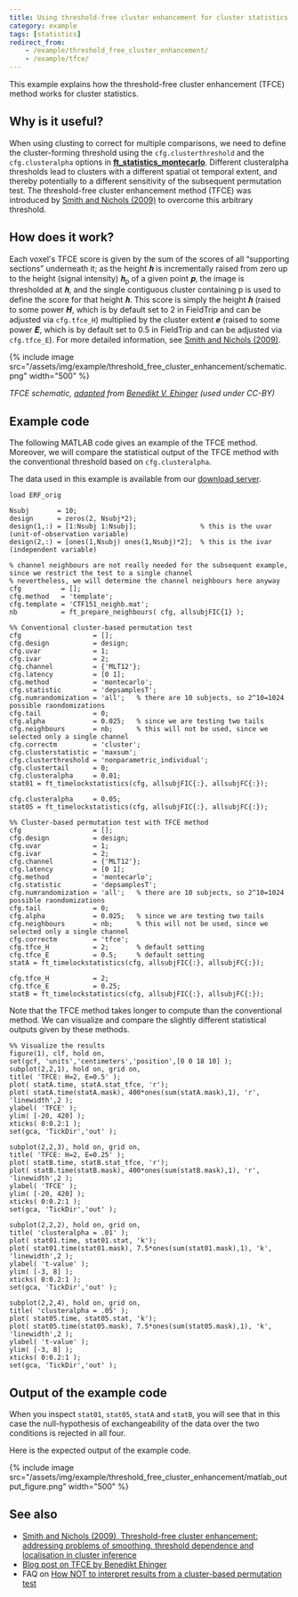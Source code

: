 ```yaml
---
title: Using threshold-free cluster enhancement for cluster statistics
category: example
tags: [statistics]
redirect_from:
    - /example/threshold_free_cluster_enhancement/
    - /example/tfce/
---
```


This example explains how the threshold-free cluster enhancement (TFCE) method works for cluster statistics.

## Why is it useful?

When using clusting to correct for multiple comparisons, we need to define the cluster-forming threshold using the `cfg.clusterthreshold` and the `cfg.clusteralpha` options in **[ft_statistics_montecarlo](/reference/ft_statistics_montecarlo)**. Different clusteralpha thresholds lead to clusters with a different spatial ot temporal extent, and thereby potentially to a different sensitivity of the subsequent permutation test. The threshold-free cluster enhancement method (TFCE) was introduced by [Smith and Nichols (2009)](https://doi.org/10.1016/j.neuroimage.2008.03.061) to overcome this arbitrary threshold.

## How does it work?

Each voxel's TFCE score is given by the sum of the scores of all “supporting sections” underneath it; as the height 𝒉 is incrementally raised from zero up to the height (signal intensity) 𝒉<sub>p</sub> of a given point 𝒑, the image is thresholded at 𝒉, and the single contiguous cluster containing p is used to define the score for that height 𝒉. This score is simply the height 𝒉 (raised to some power 𝑯, which is by default set to 2 in FieldTrip and can be adjusted via `cfg.tfce_H`) multiplied by the cluster extent 𝒆 (raised to some power 𝑬, which is by default set to 0.5 in FieldTrip and can be adjusted via `cfg.tfce_E`). For more detailed information, see [Smith and Nichols (2009)](https://doi.org/10.1016/j.neuroimage.2008.03.061).

{% include image src="/assets/img/example/threshold_free_cluster_enhancement/schematic.png" width="500" %}

_TFCE schematic, [adapted](https://benediktehinger.de/blog/science/threshold-free-cluster-enhancement-explained/) from [Benedikt V. Ehinger](https://www.benediktehinger.de) (used under CC-BY)_

## Example code

The following MATLAB code gives an example of the TFCE method. Moreover, we will compare the statistical output of the TFCE method with the conventional threshold based on `cfg.clusteralpha`.

The data used in this example is available from our [download server](https://download.fieldtriptoolbox.org/example/threshold_free_cluster_enhancement/).

```
load ERF_orig

Nsubj       = 10;
design      = zeros(2, Nsubj*2);
design(1,:) = [1:Nsubj 1:Nsubj];                % this is the uvar (unit-of-observation variable)
design(2,:) = [ones(1,Nsubj) ones(1,Nsubj)*2];  % this is the ivar (independent variable)

% channel neighbours are not really needed for the subsequent example, since we restrict the test to a single channel
% nevertheless, we will determine the channel neighbours here anyway
cfg          = [];
cfg.method   = 'template';
cfg.template = 'CTF151_neighb.mat';
nb           = ft_prepare_neighbours( cfg, allsubjFIC{1} );

%% Conventional cluster-based permutation test
cfg                  = [];
cfg.design           = design;
cfg.uvar             = 1;
cfg.ivar             = 2;
cfg.channel          = {'MLT12'};
cfg.latency          = [0 1];
cfg.method           = 'montecarlo';
cfg.statistic        = 'depsamplesT';
cfg.numrandomization = 'all';   % there are 10 subjects, so 2^10=1024 possible raondomizations
cfg.tail             = 0;
cfg.alpha            = 0.025;   % since we are testing two tails
cfg.neighbours       = nb;      % this will not be used, since we selected only a single channel
cfg.correctm         = 'cluster';
cfg.clusterstatistic = 'maxsum';
cfg.clusterthreshold = 'nonparametric_individual';
cfg.clustertail      = 0;
cfg.clusteralpha     = 0.01;
stat01 = ft_timelockstatistics(cfg, allsubjFIC{:}, allsubjFC{:});

cfg.clusteralpha     = 0.05;
stat05 = ft_timelockstatistics(cfg, allsubjFIC{:}, allsubjFC{:});

%% Cluster-based permutation test with TFCE method
cfg                  = [];
cfg.design           = design;
cfg.uvar             = 1;
cfg.ivar             = 2;
cfg.channel          = {'MLT12'};
cfg.latency          = [0 1];
cfg.method           = 'montecarlo';
cfg.statistic        = 'depsamplesT';
cfg.numrandomization = 'all';   % there are 10 subjects, so 2^10=1024 possible raondomizations
cfg.tail             = 0;
cfg.alpha            = 0.025;   % since we are testing two tails
cfg.neighbours       = nb;      % this will not be used, since we selected only a single channel
cfg.correctm         = 'tfce';
cfg.tfce_H           = 2;       % default setting
cfg.tfce_E           = 0.5;     % default setting
statA = ft_timelockstatistics(cfg, allsubjFIC{:}, allsubjFC{:});

cfg.tfce_H           = 2;
cfg.tfce_E           = 0.25;
statB = ft_timelockstatistics(cfg, allsubjFIC{:}, allsubjFC{:});
```

Note that the TFCE method takes longer to compute than the conventional method. We can visualize and compare the slightly different statistical outputs given by these methods.

```
%% Visualize the results
figure(1), clf, hold on,
set(gcf, 'units','centimeters','position',[0 0 18 10] );
subplot(2,2,1), hold on, grid on,
title( 'TFCE: H=2, E=0.5' );
plot( statA.time, statA.stat_tfce, 'r');
plot( statA.time(statA.mask), 400*ones(sum(statA.mask),1), 'r', 'linewidth',2 );
ylabel( 'TFCE' );
ylim( [-20, 420] );
xticks( 0:0.2:1 );
set(gca, 'TickDir','out' );

subplot(2,2,3), hold on, grid on,
title( 'TFCE: H=2, E=0.25' );
plot( statB.time, statB.stat_tfce, 'r');
plot( statB.time(statB.mask), 400*ones(sum(statB.mask),1), 'r', 'linewidth',2 );
ylabel( 'TFCE' );
ylim( [-20, 420] );
xticks( 0:0.2:1 );
set(gca, 'TickDir','out' );

subplot(2,2,2), hold on, grid on,
title( 'clusteralpha = .01' );
plot( stat01.time, stat01.stat, 'k');
plot( stat01.time(stat01.mask), 7.5*ones(sum(stat01.mask),1), 'k', 'linewidth',2 );
ylabel( 't-value' );
ylim( [-3, 8] );
xticks( 0:0.2:1 );
set(gca, 'TickDir','out' );

subplot(2,2,4), hold on, grid on,
title( 'clusteralpha = .05' );
plot( stat05.time, stat05.stat, 'k');
plot( stat05.time(stat05.mask), 7.5*ones(sum(stat05.mask),1), 'k', 'linewidth',2 );
ylabel( 't-value' );
ylim( [-3, 8] );
xticks( 0:0.2:1 );
set(gca, 'TickDir','out' );
```

## Output of the example code

When you inspect `stat01`, `stat05`, `statA` and `statB`, you will see that in this case the null-hypothesis of exchangeability of the data over the two conditions is rejected in all four.

Here is the expected output of the example code.

{% include image src="/assets/img/example/threshold_free_cluster_enhancement/matlab_output_figure.png" width="500" %}

## See also

- [Smith and Nichols (2009), Threshold-free cluster enhancement: addressing problems of smoothing, threshold dependence and localisation in cluster inference](https://doi.org/10.1016/j.neuroimage.2008.03.061)
- [Blog post on TFCE by Benedikt Ehinger](https://benediktehinger.de/blog/science/threshold-free-cluster-enhancement-explained/)
- FAQ on [How NOT to interpret results from a cluster-based permutation test](/faq/stats/clusterstats_interpretation)
